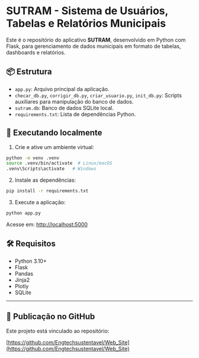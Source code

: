 # SUTRAM - Sistema de Usuários, Tabelas e Relatórios Municipais

Este é o repositório do aplicativo **SUTRAM**, desenvolvido em Python com Flask, para gerenciamento de dados municipais em formato de tabelas, dashboards e relatórios.

## 📦 Estrutura

- `app.py`: Arquivo principal da aplicação.
- `checar_db.py`, `corrigir_db.py`, `criar_usuario.py`, `init_db.py`: Scripts auxiliares para manipulação do banco de dados.
- `sutram.db`: Banco de dados SQLite local.
- `requirements.txt`: Lista de dependências Python.

## 🚀 Executando localmente

1. Crie e ative um ambiente virtual:
```bash
python -m venv .venv
source .venv/bin/activate  # Linux/macOS
.venv\Scripts\activate   # Windows
```

2. Instale as dependências:
```bash
pip install -r requirements.txt
```

3. Execute a aplicação:
```bash
python app.py
```

Acesse em: [http://localhost:5000](http://localhost:5000)

## 🛠️ Requisitos

- Python 3.10+
- Flask
- Pandas
- Jinja2
- Plotly
- SQLite

---

## 📁 Publicação no GitHub

Este projeto está vinculado ao repositório:

[https://github.com/Engtechsustentavel/Web_Site](https://github.com/Engtechsustentavel/Web_Site)
